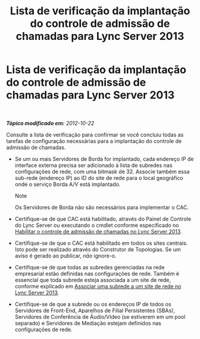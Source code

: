 ﻿---
title: Lista de verificação da implantação do controle de admissão de chamadas para Lync Server 2013
TOCTitle: Lista de verificação da implantação do controle de admissão de chamadas para Lync Server 2013
ms:assetid: d56a525f-3da5-4ac0-a311-0c5efd98c9df
ms:mtpsurl: https://technet.microsoft.com/pt-br/library/Gg398928(v=OCS.15)
ms:contentKeyID: 49308231
ms.date: 05/19/2016
mtps_version: v=OCS.15
ms.translationtype: HT
---

# Lista de verificação da implantação do controle de admissão de chamadas para Lync Server 2013

 

_**Tópico modificado em:** 2012-10-22_

Consulte a lista de verificação para confirmar se você concluiu todas as tarefas de configuração necessárias para a implantação do controle de admissão de chamadas.

  - Se um ou mais Servidores de Borda for implantado, cada endereço IP de interface externa precisa ser adicionado à lista de subredes nas configurações de rede, com uma bitmask de 32. Associe também essa sub-rede (endereço IP) ao ID do site de rede para o local geográfico onde o serviço Borda A/V está implantado.
    
    > [!note]  
    > Os Servidores de Borda não são necessários para implementar o CAC.

  - Certifique-se de que CAC está habilitado, através do Painel de Controle do Lync Server ou executando o cmdlet conforme especificado no [Habilitar o controle de admissão de chamadas no Lync Server 2013](lync-server-2013-enable-call-admission-control.md).

  - Certifique-se de que o CAC está habilitado em todos os sites centrais. Isto pode ser realizado através do Construtor de Topologias. Se um aviso é gerado ao publicar, *não* ignore-o.

  - Certifique-se de que todas as subredes gerenciadas na rede empresarial estão definidas nas configurações de rede. Também é essencial que toda subrede esteja associada a um site de rede, conforme explicado em [Associar uma subrede a um site de rede no Lync Server 2013](lync-server-2013-associate-a-subnet-with-a-network-site.md).

  - Certifique-se de que a subrede ou os endereços IP de todos os Servidores de Front-End, Aparelhos de Filial Persistentes (SBAs), Servidores de Conferência de Áudio/Vídeo (se estiverem em um pool separado) e Servidores de Mediação estejam definidos nas configurações de rede.

